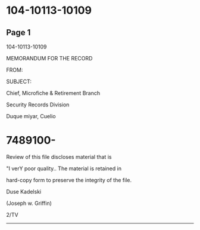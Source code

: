 # 104-10113-10109

## Page 1

104-10113-10109

MEMORANDUM FOR THE RECORD

FROM:

SUBJECT:

Chief, Microfiche & Retirement Branch

Security Records Division

Duque miyar, Cuelio

# 7489100-

Review of this file discloses material that is

"I verY poor quality.. The material is retained in

hard-copy form to preserve the integrity of the file.

Duse Kadelski

(Joseph w. Griffin)

2/TV

---

